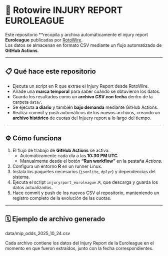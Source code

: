 # 🏀 Rotowire INJURY REPORT EUROLEAGUE

Este repositorio **recopila y archiva automáticamente el injury report **Euroleague** publicadas por [RotoWire](https://www.rotowire.com/euro/injury-report.php).  
Los datos se almacenan en formato CSV mediante un flujo automatizado de **GitHub Actions**.

---

## 📋 Qué hace este repositorio

- Ejecuta un script en R que extrae el Injury Report desde RotoWire.  
- Añade una **marca temporal** para saber cuándo se obtuvieron los datos.  
- Guarda los resultados como un **archivo CSV con fecha** dentro de la carpeta `data/`.  
- Se ejecuta **a diario** y también **bajo demanda** mediante GitHub Actions.  
- Realiza commit y push automáticos de los nuevos archivos, creando un **archivo histórico** de cuotas del Injuery report a lo largo del tiempo.

---

## ⚙️ Cómo funciona

1. El flujo de trabajo de **GitHub Actions** se activa:
   - Automáticamente cada día a las **10:30 PM UTC**.  
   - Manualmente desde el botón **“Run workflow”** en la pestaña *Actions*.
2. Configura un entorno **R** en un runner Linux.  
3. Instala los paquetes necesarios (`jsonlite`, `dplyr`) y dependencias del sistema.  
4. Ejecuta el script `injuryrport_euroleague.R`, que descarga y guarda los datos actualizados.  
5. Hace commit y push de los nuevos CSV al repositorio, manteniendo un registro completo de la evolución de las cuotas.


---

## 🗓️ Ejemplo de archivo generado

data/mip_odds_2025_10_24.csv

Cada archivo contiene los datos del Injury Report de la Euroleague en el momento en que fueron extraídos, junto con la fecha correspondientes.

